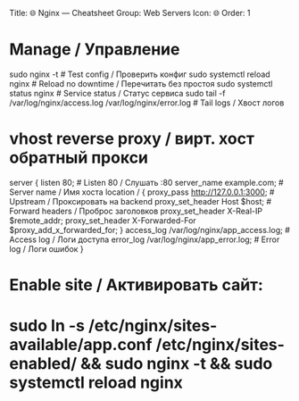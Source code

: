 Title: 🌐 Nginx — Cheatsheet
Group: Web Servers
Icon: 🌐
Order: 1

# Manage / Управление
sudo nginx -t                                                         # Test config / Проверить конфиг
sudo systemctl reload nginx                                           # Reload no downtime / Перечитать без простоя
sudo systemctl status nginx                                           # Service status / Статус сервиса
sudo tail -f /var/log/nginx/access.log /var/log/nginx/error.log       # Tail logs / Хвост логов

# vhost reverse proxy / вирт. хост обратный прокси
server {
  listen 80;                                                          # Listen 80 / Слушать :80
  server_name example.com;                                            # Server name / Имя хоста
  location / {
    proxy_pass http://127.0.0.1:3000;                                 # Upstream / Проксировать на backend
    proxy_set_header Host $host;                                      # Forward headers / Проброс заголовков
    proxy_set_header X-Real-IP $remote_addr;
    proxy_set_header X-Forwarded-For $proxy_add_x_forwarded_for;
  }
  access_log /var/log/nginx/app_access.log;                           # Access log / Логи доступа
  error_log  /var/log/nginx/app_error.log;                            # Error log / Логи ошибок
}
# Enable site / Активировать сайт:
# sudo ln -s /etc/nginx/sites-available/app.conf /etc/nginx/sites-enabled/ && sudo nginx -t && sudo systemctl reload nginx

